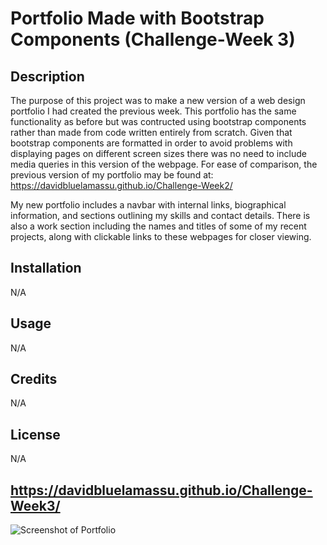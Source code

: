 # Portfolio Made with Bootstrap Components (Challenge-Week 3)

## Description
The purpose of this project was to make a new version of a web design portfolio I had created the previous week. This portfolio has the same functionality as before but was contructed using bootstrap components rather than made from code written entirely from scratch. Given that bootstrap components are formatted in order to avoid problems with displaying pages on different screen sizes there was no need to include media queries in this version of the webpage. For ease of comparison, the previous version of my portfolio may be found at: https://davidbluelamassu.github.io/Challenge-Week2/

My new portfolio includes a navbar with internal links, biographical information, and sections outlining my skills and contact details. There is also a work section including the names and titles of some of my recent projects, along with clickable links to these webpages for closer viewing.

## Installation
N/A

## Usage
N/A

## Credits
N/A

## License
N/A

## https://davidbluelamassu.github.io/Challenge-Week3/

![Screenshot of Portfolio](./images/portfolio-screencapture.png)



